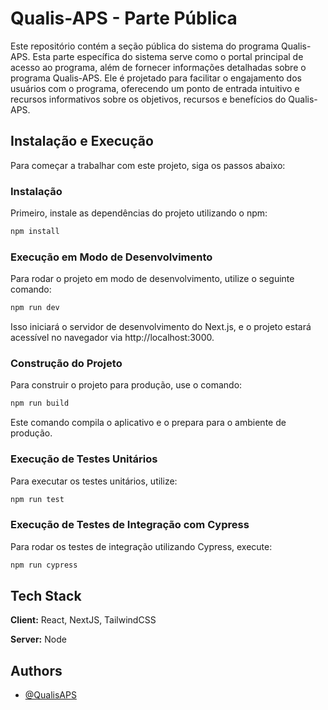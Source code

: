 
# Qualis-APS - Parte Pública

Este repositório contém a seção pública do sistema do programa Qualis-APS. Esta parte específica do sistema serve como o portal principal de acesso ao programa, além de fornecer informações detalhadas sobre o programa Qualis-APS. Ele é projetado para facilitar o engajamento dos usuários com o programa, oferecendo um ponto de entrada intuitivo e recursos informativos sobre os objetivos, recursos e benefícios do Qualis-APS.

## Instalação e Execução

Para começar a trabalhar com este projeto, siga os passos abaixo:

### Instalação

Primeiro, instale as dependências do projeto utilizando o npm:

```bash
npm install
```

### Execução em Modo de Desenvolvimento

Para rodar o projeto em modo de desenvolvimento, utilize o seguinte comando:

```bash
npm run dev
```

Isso iniciará o servidor de desenvolvimento do Next.js, e o projeto estará acessível no navegador via http://localhost:3000.

### Construção do Projeto

Para construir o projeto para produção, use o comando:

```bash
npm run build
```
Este comando compila o aplicativo e o prepara para o ambiente de produção.

### Execução de Testes Unitários

Para executar os testes unitários, utilize:

```bash
npm run test
```

### Execução de Testes de Integração com Cypress

Para rodar os testes de integração utilizando Cypress, execute:

```bash
npm run cypress

```

## Tech Stack

**Client:** React, NextJS, TailwindCSS

**Server:** Node

## Authors

- [@QualisAPS](https://github.com/QualisAPS)
